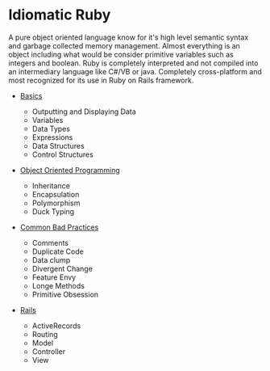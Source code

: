 # Idiomatic Ruby

A pure object oriented language know for it's high level semantic syntax and
garbage collected memory management. Almost everything is an object including what would be consider primitive variables such as integers and boolean. Ruby is completely interpreted and not compiled into an intermediary language like C#/VB or java. Completely cross-platform and most recognized for its use in Ruby on Rails framework. 

+ [Basics][basics]
    + Outputting and Displaying Data
    + Variables
    + Data Types
    + Expressions
    + Data Structures
    + Control Structures

+ [Object Oriented Programming][oop]
    + Inheritance
    + Encapsulation
    + Polymorphism
    + Duck Typing  

+ [Common Bad Practices][codesmells]
    + Comments
    + Duplicate Code
    + Data clump
    + Divergent Change
    + Feature Envy
    + Longe Methods
    + Primitive Obsession

+ [Rails][rails]
    + ActiveRecords
    + Routing
    + Model
    + Controller
    + View

[basics]: basic-ruby/
[oop]: object-oriented-ruby/
[codesmells]: code-smells/
[rails]: rails/

